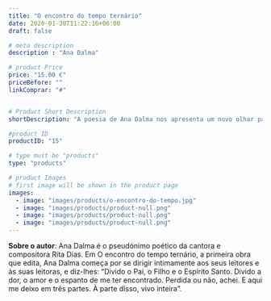 ```yaml
---
title: "O encontro do tempo ternário"
date: 2020-01-30T11:22:16+06:00
draft: false

# meta description
description : "Ana Dalma"

# product Price
price: "15.00 €"
priceBefore: ""
linkComprar: "#"


# Product Short Description
shortDescription: "A poesia de Ana Dalma nos apresenta um novo olhar para o percurso da vida de uma mulher. Com apresentação de José Luís Peixoto, a autora exibe toda uma existência retratada a partir da sensação, da impressão e da emoção suscitadas a cada situação vivenciada por ela. O amor e as frustrações que dele podem se originar, o desejo, a maternidade, o envelhecimento, o fim, etapas que farão parte da vida de todas as mu-lheres são descritas primorosamente em 'O encontro do tempo ternário'."

#product ID
productID: "15"

# type must be "products"
type: "products"

# product Images
# first image will be shown in the product page
images:
  - image: "images/products/o-encontro-do-tempo.jpg"
  - image: "images/products/product-null.png"
  - image: "images/products/product-null.png"
  - image: "images/products/product-null.png"
---
```


**Sobre o autor**: Ana Dalma é o pseudónimo poético da cantora e compositora Rita Dias. Em O encontro do tempo ternário, a primeira obra que edita, Ana Dalma começa por se dirigir intimamente aos seus leitores e às suas leitoras, e diz-lhes: “Divido o Pai, o Filho e o Espírito Santo. Divido a dor, o amor e o espanto de me ter encontrado. Perdida ou não, achei. E aqui me deixo em três partes. À parte disso, vivo inteira”.